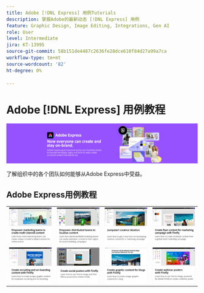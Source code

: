 ```yaml
---
title: Adobe [!DNL Express] 用例Tutorials
description: 掌握Adobe的最新动态 [!DNL Express] 用例
feature: Graphic Design, Image Editing, Integrations, Gen AI
role: User
level: Intermediate
jira: KT-13995
source-git-commit: 58b151de4487c2636fe28dce610f84d27a99a7ca
workflow-type: tm+mt
source-wordcount: '82'
ht-degree: 0%

---
```


# Adobe [!DNL Express] 用例教程

![Express主页横幅](../assets/Express.png)

了解组织中的各个团队如何能够从Adobe Express中受益。

## Adobe Express用例教程

<table style="table-layout:fixed">
<tr>
   <td>
      <a href="multi-channel-marketing-content.md">
         <img alt="使营销团队能够创建多渠道内容" src="assets/multi-channel.png" />
      </a>
  <td>
      <a href="localized-marketing-content.md">
         <img alt="使分散的团队能够本地化内容" src="assets/marketing-regional-content.png" />
      </a>
  </td>
  <td>
      <a href="jumpstart-ideation.md">
         <img alt="快速启动创意构想" src="assets/marketing-ideation.png" />
      </a>
   </td>     
   <td>
      <a href="create-local-marketing.md">
         <img alt="使用Firefly为营销活动创建传单内容" src="assets/local-marketing.png" />
      </a>
   </td>
</tr>
<tr>
   <td>
      <a href="create-on-boarding.md">
         <img alt="通过Firefly创建招聘和入门培训内容" src="assets/on-boarding.png" />
      </a>
   </td>
   <td>
      <a href="create-social-posters.md">
         <img alt="使用Firefly创建社交海报" src="assets/social-firefly.png" />
      </a>
   </td>
   <td>
      <a href="create-blog-graphics.md">
         <img alt="使用Firefly为博客创建图形内容" src="assets/blog-graphic.png" />
      </a>
   </td>
   <td>
      <a href="create-webinar-poster.md">
         <img alt="使用Firefly创建网络研讨会海报" src="assets/webinar-poster.png" />
      </a>
   </td>
</tr>
</table>
